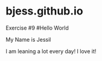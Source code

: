# bjess.github.io
Exercise #9
#Hello World

My Name is Jessil

I am leaning a lot every day! I love it!
